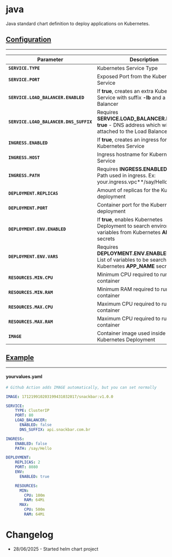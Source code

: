 # java

Java standard chart definition to deploy applications on Kubernetes.

## [Configuration](#configuration)
-----

| **Parameter**                      	    | **Description**                                                                                                 	    | **Type**  	|
|---------------------------------------  |---------------------------------------------------------------------------------------------------------------------- |-----------	|
| **`SERVICE.TYPE`**                 	    | Kubernetes Service Type                                                                                         	    | str       	|
| **`SERVICE.PORT`**                     	| Exposed Port from the Kubernetes Service                                                                        	    | int       	|
| **`SERVICE.LOAD_BALANCER.ENABLED`**    	| If **true**, creates an extra Kubernetes Service with suffix **-lb** and a Load Balancer                           	  | bool      	|
| **`SERVICE.LOAD_BALANCER.DNS_SUFFIX`** 	| Requires **SERVICE.LOAD_BALANCER.ENABLED: true** - DNS address which will be attached to the Load Balancer            | str       	|
| **`INGRESS.ENABLED`**                  	| If **true**, creates an ingress for the Kubernetes Service                                                         	  | bool      	|
| **`INGRESS.HOST`**                    	| Ingress hostname for Kubernetes Service                                                                             	| str        	|
| **`INGRESS.PATH`**                     	| Requires **INGRESS.ENABLED: true** - Path used in ingress. Ex: your.ingress.vpc**/say/Hello**                         | str       	|
| **`DEPLOYMENT.REPLICAS`**              	| Amount of replicas for the Kubernetes deployment                                                                  	  | int       	|
| **`DEPLOYMENT.PORT`**                  	| Container port for the Kubernetes deployment                                                                     	    | int       	|
| **`DEPLOYMENT.ENV.ENABLED`**           	| If **true**, enables Kubernetes Deployment to search environment variables from Kubernetes **APP_NAME** secrets      	| bool      	|
| **`DEPLOYMENT.ENV.VARS`**              	| Requires **DEPLOYMENT.ENV.ENABLED: true** - List of variables to be searched from Kubernetes **APP_NAME** secrets     | list<str> 	|
| **`RESOURCES.MIN.CPU`**                	| Minimum CPU required to run the container                                                                       	    | str       	|
| **`RESOURCES.MIN.RAM`**                	| Minimum RAM required to run the container                                                                       	    | str       	|
| **`RESOURCES.MAX.CPU`**                	| Maximum CPU required to run the container                                                                       	    | str       	|
| **`RESOURCES.MAX.RAM`**                	| Maximum CPU required to run the container                                                                       	    | str       	|
| **`IMAGE`**                            	| Container image used inside Kubernetes Deployment                                                               	    | str       	|


## [Example](#example)
-----

#### yourvalues.yaml
```yaml
# Github Action adds IMAGE automatically, but you can set normally

IMAGE: 171219910203199431032017/snackbar:v1.0.0

SERVICE:
    TYPE: ClusterIP
    PORT: 80
    LOAD_BALANCER:
      ENABLED: false
      DNS_SUFFIX: api.snackbar.com.br

INGRESS:
    ENABLED: false
    PATH: /say/Hello

DEPLOYMENT:
    REPLICAS: 2
    PORT: 8080
    ENV:
      ENABLED: true

    RESOURCES:
      MIN:
        CPU: 100m
        RAM: 64Mi
      MAX:
        CPU: 500m
        RAM: 64Mi
```

# Changelog

- 28/06/2025 - Started helm chart project